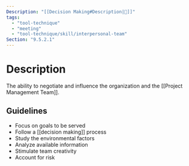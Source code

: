 ```yaml
---
Description: "[[Decision Making#Description|📝]]"
tags:
  - "tool-technique"
  - "meeting"
  - "tool-technique/skill/interpersonal-team"
Section: "9.5.2.1"
---
```

# Description
The ability to negotiate and influence the organization and the [[Project Management Team]].
## Guidelines
- Focus on goals to be served
- Follow a [[decision making]] process
- Study the environmental factors
- Analyze available information
- Stimulate team creativity
- Account for risk